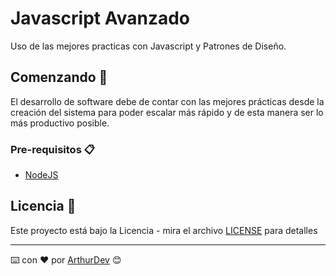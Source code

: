 # Javascript Avanzado 

Uso de las mejores practicas con Javascript y Patrones de Diseño.

## Comenzando 🚀

El desarrollo de software debe de contar con las mejores prácticas desde la creación del sistema para poder escalar más rápido y de esta manera ser lo más productivo posible.

### Pre-requisitos 📋

* [NodeJS](https://nodejs.org/en/)

## Licencia 📄

Este proyecto está bajo la Licencia - mira el archivo [LICENSE](LICENSE) para detalles

---
⌨️ con ❤️ por [ArthurDev](https://github.com/ArthurQR98) 😊
